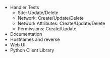 * Handler Tests
    - Site: Update/Delete
    - Network: Create/Update/Delete
    - Network Attributes: Create/Update/Delete
    - Permissions: Create/Update
* Documentation
* Hostnames and reverse
* Web UI
* Python Client Library
